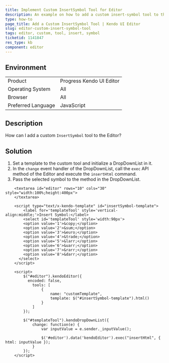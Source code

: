 ```yaml
---
title: Implement Custom InsertSymbol Tool for Editor
description: An example on how to add a custom insert-symbol tool to the Kendo UI Editor.
type: how-to
page_title: Add a Custom InsertSymbol Tool | Kendo UI Editor
slug: editor-custom-insert-symbol-tool
tags: editor, custom, tool, insert, symbol
ticketid: 1141847
res_type: kb
component: editor
---
```


## Environment

<table>
 <tr>
  <td>Product</td>
  <td>Progress Kendo UI Editor</td>
 </tr>
 <tr>
  <td>Operating System</td>
  <td>All</td>
 </tr>
 <tr>
  <td>Browser</td>
  <td>All</td>
 </tr>
 <tr>
  <td>Preferred Language</td>
  <td>JavaScript</td>
 </tr>
</table>

## Description

How can I add a custom `InsertSymbol` tool to the Editor?

## Solution

1. Set a template to the custom tool and initialize a DropDownList in it.
1. In the `change` event handler of the DropDownList, call the `exec` API method of the Editor and execute the `insertHtml` command.
1. Pass the selected symbol to the method in the DropDownList.

```dojo
	<textarea id="editor" rows="10" cols="30" style="width:100%;height:400px">
	</textarea>

	<script type="text/x-kendo-template" id="insertSymbol-template">
		<label for='templateTool' style='vertical-align:middle;'>Insert Symbol:</label>
		<select id='templateTool' style='width:90px'>
		<option value='1'>&copy;</option>
		<option value='2'>&sum;</option>
		<option value='3'>&euro;</option>
		<option value='4'>&trade;</option>
		<option value='5'>&larr;</option>
		<option value='6'>&uarr;</option>
		<option value='7'>&rarr;</option>
		<option value='8'>&darr;</option>
	  </select>
	</script>

	<script>
		$("#editor").kendoEditor({
		  encoded: false,
			tools: [
				{
					name: "customTemplate",
					template: $("#insertSymbol-template").html()
				}
			]
		});

		$("#templateTool").kendoDropDownList({
			change: function(e) {
				var inputValue = e.sender._inputValue();

				$('#editor').data('kendoEditor').exec("insertHtml", { html: inputValue });
			}
		});
	</script>
```
